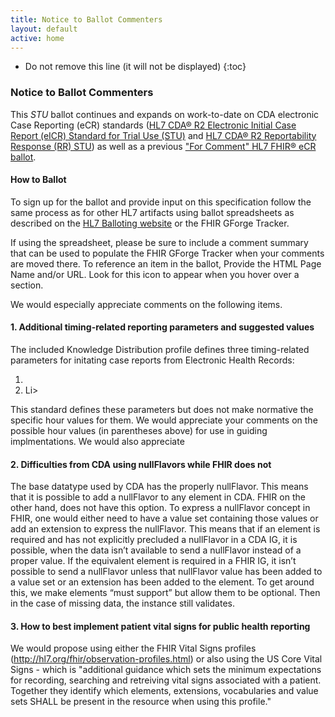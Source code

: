 ```yaml
---
title: Notice to Ballot Commenters
layout: default
active: home
---
```


<!-- { :.no_toc } -->

<!-- TOC  the css styling for this is \pages\assets\css\project.css under 'markdown-toc'-->

* Do not remove this line (it will not be displayed)
{:toc}


<!-- end TOC -->

### Notice to Ballot Commenters

This *STU* ballot continues and expands on work-to-date on CDA electronic Case Reporting (eCR) standards (<a href="http://www.hl7.org/implement/standards/product_brief.cfm?product_id=436" rel="nofollow">HL7 CDA® R2 Electronic Initial Case Report (eICR) Standard for Trial Use (STU)</a> and <a href="http://www.hl7.org/implement/standards/product_brief.cfm?product_id=470" rel="nofollow">HL7 CDA® R2 Reportability Response (RR) STU</a>) as well as a previous <a href="http://hl7.org/fhir/uv/ecr/2018Jan/index.html" rel="follow">"For Comment" HL7 FHIR® eCR ballot</a>.

#### How to Ballot

To sign up for the ballot and provide input on this specification follow the
same process as for other HL7 artifacts using ballot spreadsheets as described on the [HL7 Balloting
website](http://www.hl7.org/participate/onlineballoting.cfm?ref=nav) or the FHIR GForge Tracker.

If using the spreadsheet, please be sure to include a comment summary that can be used to populate the FHIR GForge Tracker when your comments are moved there. To reference an item in the ballot, Provide the HTML Page Name and/or
URL. Look for this icon <span class="glyphicon glyphicon-link"></span> to appear when you hover over a section.

We would especially appreciate comments on the following items.

#### 1. Additional timing-related reporting parameters and suggested values

The included Knowledge Distribution profile defines three timing-related parameters for initating case reports from Electronic Health Records:
<ol>
  <li>
  <li>
  Li>
</ol>

This standard defines these parameters but does not make normative the specific hour values for them. We would appreciate your comments on the possible hour values (in parentheses above) for use in guiding implmentations. We would also appreciate  

#### 2. Difficulties from CDA using nullFlavors while FHIR does not

The base datatype used by CDA has the properly nullFlavor. This means that it is possible to add a nullFlavor to any element in CDA. FHIR on the other hand, does not have this option. To express a nullFlavor concept in FHIR, one would either need to have a value set containing those values or add an extension to express the nullFlavor.
This means that if an element is required and has not explicitly precluded a nullFlavor in a CDA IG, it is possible, when the data isn’t available to send a nullFlavor instead of a proper value.
If the equivalent element is required in a FHIR IG, it isn’t possible to send a nullFlavor unless that nullFlavor value has been added to a value set or an extension has been added to the element.
To get around this, we make elements “must support” but allow them to be optional. Then in the case of missing data, the instance still validates.


#### 3. How to best implement patient vital signs for public health reporting

We would propose using either the FHIR Vital Signs profiles (http://hl7.org/fhir/observation-profiles.html) or also using the US Core Vital Signs - which is "additional guidance which sets the minimum expectations for recording, searching and retreiving vital signs associated with a patient. Together they identify which elements, extensions, vocabularies and value sets SHALL be present in the resource when using this profile." 

